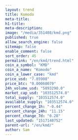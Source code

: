 ```yaml
---
layout: trend
title: Komodo
meta-title: 
h1-title: 
meta-description: 
image: "/media/351408/kmd.png"
published: true
allow_search_engine: false
sitemap: false
enable_comment: false
sort_order: 45
permalink: "/en/kmd/trend.html"
coin_a_symbol: "KMD"
coin_a_name: "Komodo"
coin_a_lower_case: "kmd"
price_usd: "7.05908"
price_btc: "0.00060079"
24h_volume_usd: "5893290.0"
market_cap_usd: "103512574.0"
total_supply: "103512574.0"
available_supply: "103512574.0"
percent_change_1h: "-0.44"
percent_change_24h: "11.15"
percent_change_7d: "0.28"
last_updated: "1517140752"
parent-url: "/en/kmd/"
author: Sam
---
```


